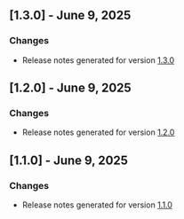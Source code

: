 ## [1.3.0] - June 9, 2025

### Changes
- Release notes generated for version [1.3.0](./.release-notes/1.3.0/release.md)

## [1.2.0] - June 9, 2025

### Changes
- Release notes generated for version [1.2.0](./.release-notes/1.2.0/release.md)

## [1.1.0] - June 9, 2025

### Changes
- Release notes generated for version [1.1.0](./.release-notes/1.1.0/release.md)

